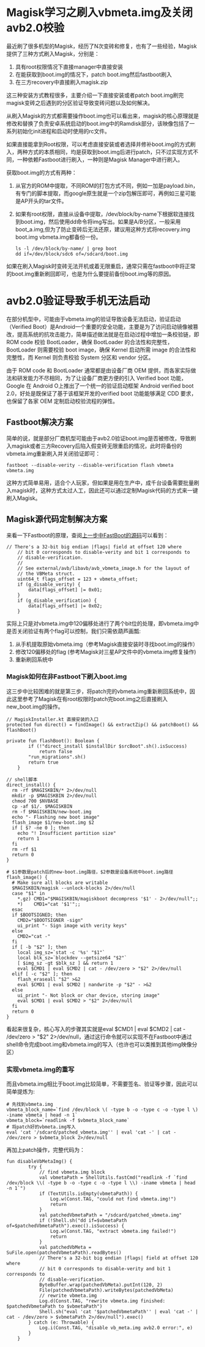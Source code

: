 # Magisk学习之刷入vbmeta.img及关闭avb2.0校验

最近刷了很多机型的Magisk，经历了N次变砖和修复，也有了一些经验，Magisk提供了三种方式刷入Magisk，分别是：

1. 具有root权限情况下直接manager中直接安装
2. 在能获取到boot.img的情况下，patch boot.img然后fastboot刷入
3. 在三方recovery中直接刷入magisk.zip

这三种安装方式教程很多，主要介绍一下直接安装或者patch boot.img刷完magisk变砖之后遇到的分区验证导致变砖问题以及如何解决。

 

从刷入Magisk的方式都需要操作boot.img也可以看出来，magisk的核心原理就是修改和替换了负责安卓系统启动的boot.img中的Ramdisk部分，该映像包括了一系列初始化init进程和启动时使用的rc文件。

 

如果直接能拿到Root权限，可以考虑直接安装或者选择并修补boot.img的方式刷入，两种方式的本质相同，均是获取到boot.img后进行patch，只不过实现方式不同，一种依赖Fastboot进行刷入，一种则是Magisk Manager中进行刷入。

 

获取boot.img的方式有两种：

1. 从官方的ROM中提取，不同ROM的打包方式不同，例如一加是payload.bin，有专门的脚本提取，而google原生就是一个zip包解压即可，再例如三星可能是AP开头的tar文件。

2. 如果有root权限，直接从设备中提取，/dev/block/by-name下根据软连接找到boot.img，然后使用dd命令将img写出。如果是A/B分区，一般采用boot_a.img,但为了防止变砖后无法还原，建议用这种方式将recovery.img boot.img vbmeta.img都备份一份。

   ```
   ls -l /dev/block/by-name/ | grep boot
   dd if=/dev/block/sdc6 of=/sdcard/boot.img
   ```

如果在刷入Magisk时变砖无法开机或着无限重启，通常只需在fastboot中将正常的boot.img重新刷回即可，也是为什么要提前备份boot.img等的原因。

# avb2.0验证导致手机无法启动

在部分机型中，可能由于vbmeta.img的验证导致设备无法启动，验证启动（Verified Boot）是Android一个重要的安全功能，主要是为了访问启动镜像被篡改，提高系统的抗攻击能力，简单描述做法就是在启动过程中增加一条校验链，即 ROM code 校验 BootLoader，确保 BootLoader 的合法性和完整性，BootLoader 则需要校验 boot image，确保 Kernel 启动所需 image 的合法性和完整性，而 Kernel 则负责校验 System 分区和 vendor 分区。

 

由于 ROM code 和 BootLoader 通常都是由设备厂商 OEM 提供，而各家实际做法和研发能力不尽相同，为了让设备厂商更方便的引入 Verified boot 功能，Google 在 Android O上推出了一个统一的验证启动框架 Android verified boot 2.0，好处是既保证了基于该框架开发的verified boot 功能能够满足 CDD 要求，也保留了各家 OEM 定制启动校验流程的弹性。

## Fastboot解决方案

简单的说，就是部分厂商机型可能由于avb2.0验证boot.img是否被修改，导致刷入magisk或者三方Recovery后陷入假变砖无限重启的情况，此时将备份的vbmeta.img重新刷入并关闭验证即可：

 

`fastboot --disable-verity --disable-verification flash vbmeta vbmeta.img`

 

这种方式简单易用，适合个人玩家，但如果是用在生产中，成千台设备需要批量刷入magisk时，这种方式太过人工，因此还可以通过定制Magisk代码的方式来一键刷入Magisk。

## Magisk源代码定制解决方案

来看一下Fastboot的原理，查阅[上一步中FastBoot的源码](https://android.googlesource.com/platform/system/core/+/master/fastboot/fastboot.cpp)可以看到：

```
// There's a 32-bit big endian |flags| field at offset 120 where
    // bit 0 corresponds to disable-verity and bit 1 corresponds to
    // disable-verification.
    //
    // See external/avb/libavb/avb_vbmeta_image.h for the layout of
    // the VBMeta struct.
    uint64_t flags_offset = 123 + vbmeta_offset;
    if (g_disable_verity) {
        data[flags_offset] |= 0x01;
    }
    if (g_disable_verification) {
        data[flags_offset] |= 0x02;
    }
```

实际上只是对vbmeta.img中120偏移处进行了两个bit位的处理，即vbmeta.img中是否关闭验证有两个flag可以控制，我们只需依葫芦画瓢:

1. 从手机提取原始vbmeta.img（参考Magisk直接安装时寻找boot.img的操作）
2. 修改120偏移处的flag (参考Magisk对三星AP文件中的vbmeta.img修复操作)
3. 重新刷回系统中

### Magisk如何在非Fastboot下刷入boot.img

这三步中比较困难的就是第三步，将patch完的vbmeta.img重新刷回系统中，因此这里参考了Magisk在有root权限时patch完boot.img之后直接刷入new_boot.img的操作。

```
// MagiskInstaller.kt 直接安装的入口
protected fun direct() = findImage() && extractZip() && patchBoot() && flashBoot()
 
private fun flashBoot(): Boolean {
        if (!"direct_install $installDir $srcBoot".sh().isSuccess)
            return false
        "run_migrations".sh()
        return true
    }
 
// shell脚本
direct_install() {
  rm -rf $MAGISKBIN/* 2>/dev/null
  mkdir -p $MAGISKBIN 2>/dev/null
  chmod 700 $NVBASE
  cp -af $1/. $MAGISKBIN
  rm -f $MAGISKBIN/new-boot.img
  echo "- Flashing new boot image"
  flash_image $1/new-boot.img $2
  if [ $? -ne 0 ]; then
    echo "! Insufficient partition size"
    return 1
  fi
  rm -rf $1
  return 0
}
 
# $1参数是patch后的new-boot.img路径，$2参数是设备系统中boot.img路径
flash_image() {
  # Make sure all blocks are writable
  $MAGISKBIN/magisk --unlock-blocks 2>/dev/null
  case "$1" in
    *.gz) CMD1="$MAGISKBIN/magiskboot decompress '$1' - 2>/dev/null";;
    *)    CMD1="cat '$1'";;
  esac
  if $BOOTSIGNED; then
    CMD2="$BOOTSIGNER -sign"
    ui_print "- Sign image with verity keys"
  else
    CMD2="cat -"
  fi
  if [ -b "$2" ]; then
    local img_sz=`stat -c '%s' "$1"`
    local blk_sz=`blockdev --getsize64 "$2"`
    [ $img_sz -gt $blk_sz ] && return 1
    eval $CMD1 | eval $CMD2 | cat - /dev/zero > "$2" 2>/dev/null
  elif [ -c "$2" ]; then
    flash_eraseall "$2" >&2
    eval $CMD1 | eval $CMD2 | nandwrite -p "$2" - >&2
  else
    ui_print "- Not block or char device, storing image"
    eval $CMD1 | eval $CMD2 > "$2" 2>/dev/null
  fi
  return 0
}
```

看起来很复杂，核心写入的步骤其实就是eval $CMD1 | eval $CMD2 | cat - /dev/zero > "$2" 2>/dev/null，通过这行命令就可以实现不在Fastboot中通过shell命令完成boot.img和vbmeta.img的写入（也许也可以类推到其他img映像分区）

### 实现vbmeta.img的重写

而且vbmeta.img相比于boot.img比较简单，不需要签名、验证等步骤，因此可以简单提炼为:

```
# 先找到vbmeta.img
vbmeta_block_name=`find /dev/block \( -type b -o -type c -o -type l \) -iname vbmeta | head -n 1`
vbmeta_block=`readlink -f $vbmeta_block_name`
# 将patch好的vbmeta.img写入
eval 'cat '/sdcard/patched_vbmeta.img'' | eval 'cat -' | cat - /dev/zero > $vbmeta_block 2>/dev/null
```

再加上patch操作，完整代码为：

```
fun disableVbMetaImg() {
        try {
            // find vbmeta.img block
            val vbmetaPath = ShellUtils.fastCmd("readlink -f `find /dev/block \\( -type b -o -type c -o -type l \\) -iname vbmeta | head -n 1`")
            if (TextUtils.isEmpty(vbmetaPath)) {
                Log.w(Const.TAG, "could not find vbmeta.img!")
                return
            }
            val patchedVbmetaPath = "/sdcard/patched_vbmeta.img"
            if (!Shell.sh("dd if=$vbmetaPath of=$patchedVbmetaPath").exec().isSuccess) {
                Log.w(Const.TAG, "extract vbmeta.img failed!")
                return
            }
            val patchedVbMeta = SuFile.open(patchedVbmetaPath).readBytes()
            // There's a 32-bit big endian |flags| field at offset 120 where
            // bit 0 corresponds to disable-verity and bit 1 corresponds to
            // disable-verification.
            ByteBuffer.wrap(patchedVbMeta).putInt(120, 2)
            File(patchedVbmetaPath).writeBytes(patchedVbMeta)
            // rewrite vbmeta.img
            Log.d(Const.TAG, "rewrite vbmeta.img finished: $patchedVbmetaPath to $vbmetaPath")
            Shell.sh("eval 'cat '$patchedVbmetaPath'' | eval 'cat -' | cat - /dev/zero > $vbmetaPath 2>/dev/null").exec()
        } catch (e: Throwable) {
            Log.i(Const.TAG, "disable vb_meta.img avb2.0 error:", e)
        }
    }
```